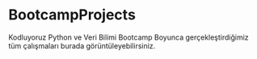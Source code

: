 # BootcampProjects
Kodluyoruz Python ve Veri Bilimi Bootcamp Boyunca gerçekleştirdiğimiz tüm çalışmaları burada görüntüleyebilirsiniz. 
